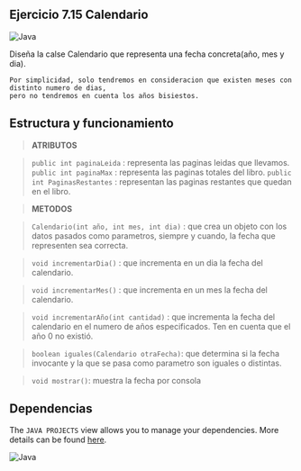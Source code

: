 ## Ejercicio 7.15 Calendario
![Java](https://img.shields.io/badge/java-%23ED8B00.svg?style=for-the-badge&logo=java&logoColor=white)

Diseña la calse Calendario que representa una fecha concreta(año, mes y dia).

    Por simplicidad, solo tendremos en consideracion que existen meses con distinto numero de dias, 
    pero no tendremos en cuenta los años bisiestos.

## Estructura y funcionamiento

> **ATRIBUTOS**

> `public int paginaLeida` : representa las paginas leidas que llevamos.
> `public int paginaMax` : representa las paginas totales del libro.
> `public int PaginasRestantes` : representan las paginas restantes que quedan en el libro.

> **METODOS**

> `Calendario(int año, int mes, int dia)` : que crea un objeto con los datos pasados como parametros, siempre y cuando, la fecha que representen sea correcta.

> `void incrementarDia()` : que incrementa en un dia la fecha del calendario.

> `void incrementarMes()` : que incrementa en un mes la fecha del calendario.

> `void incrementarAño(int cantidad)` : que incrementa la fecha del calendario en el numero de años especificados. Ten en cuenta que el año 0 no existió.

> `boolean iguales(Calendario otraFecha)`: que determina si la fecha invocante y la que se pasa como parametro son iguales o distintas. 

> `void mostrar()`: muestra la fecha por consola

## Dependencias

The `JAVA PROJECTS` view allows you to manage your dependencies. More details can be found [here](https://github.com/microsoft/vscode-java-dependency#manage-dependencies).

![Java](https://img.shields.io/badge/java-%23ED8B00.svg?style=for-the-badge&logo=java&logoColor=white)



